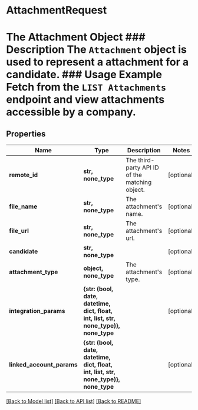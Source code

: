 # AttachmentRequest

# The Attachment Object ### Description The `Attachment` object is used to represent a attachment for a candidate. ### Usage Example Fetch from the `LIST Attachments` endpoint and view attachments accessible by a company.

## Properties
Name | Type | Description | Notes
------------ | ------------- | ------------- | -------------
**remote_id** | **str, none_type** | The third-party API ID of the matching object. | [optional] 
**file_name** | **str, none_type** | The attachment&#39;s name. | [optional] 
**file_url** | **str, none_type** | The attachment&#39;s url. | [optional] 
**candidate** | **str, none_type** |  | [optional] 
**attachment_type** | **object, none_type** | The attachment&#39;s type. | [optional] 
**integration_params** | **{str: (bool, date, datetime, dict, float, int, list, str, none_type)}, none_type** |  | [optional] 
**linked_account_params** | **{str: (bool, date, datetime, dict, float, int, list, str, none_type)}, none_type** |  | [optional] 

[[Back to Model list]](../README.md#documentation-for-models) [[Back to API list]](../README.md#documentation-for-api-endpoints) [[Back to README]](../README.md)


